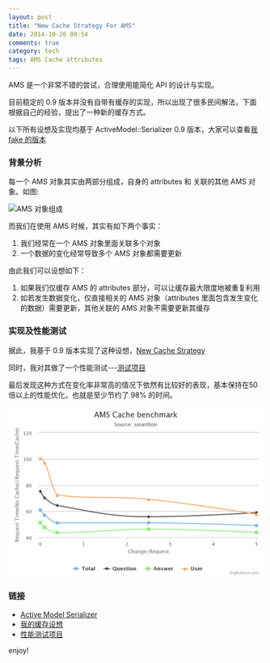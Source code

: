 ```yaml
---
layout: post
title: "New Cache Strategy For AMS"
date: 2014-10-26 09:54
comments: true
category: tech
tags: AMS Cache attributes
---
```


AMS 是一个非常不错的尝试，合理使用能简化 API 的设计与实现。

目前稳定的 0.9 版本并没有自带有缓存的实现，所以出现了很多民间解法，下面根据自己的经验，提出了一种新的缓存方式。

以下所有设想及实现均基于 ActiveModel::Serializer 0.9 版本，大家可以查看[我 fake 的版本](https://github.com/zlx/active_model_serializers/tree/new_cache_strategy)

<!--more-->

### 背景分析

每一个 AMS 对象其实由两部分组成，自身的 attributes 和 关联的其他 AMS 对象。如图:

![AMS 对象组成](http://blog.zlxstar.me/images/ams_object.png)

而我们在使用 AMS 时候，其实有如下两个事实：

1. 我们经常在一个 AMS 对象里面关联多个对象
2. 一个数据的变化经常导致多个 AMS 对象都需要更新

由此我们可以设想如下：

1. 如果我们仅缓存 AMS 的 attributes 部分，可以让缓存最大限度地被重复利用
2. 如若发生数据变化，仅直接相关的 AMS 对象（attributes 里面包含发生变化的数据）需要更新，其他关联的 AMS 对象不需要更新其缓存


### 实现及性能测试

据此，我基于 0.9 版本实现了这种设想，[New Cache Strategy](https://github.com/zlx/active_model_serializers/tree/new_cache_strategy)

同时，我对其做了一个性能测试---[测试项目](https://github.com/zlx/ams-demo)

最后发现这种方式在变化率非常高的情况下依然有比较好的表现，基本保持在50倍以上的性能优化，也就是至少节约了 98% 的时间。

![性能测试结果](https://raw.githubusercontent.com/zlx/ams-demo/master/chart.png)

### 链接

+ [Active Model Serializer](https://github.com/rails-api/active_model_serializers)
+ [我的缓存设想](https://github.com/zlx/active_model_serializers/tree/new_cache_strategy)
+ [性能测试项目](https://github.com/zlx/ams-demo)

enjoy!
